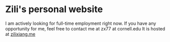 # Zili's personal website
I am actively looking for full-time employment right now. If you have any opportunity for me, feel free to contact me at zx77 at cornell.edu
It is hosted at [zilixiang.me](http://zilixiang.me)
